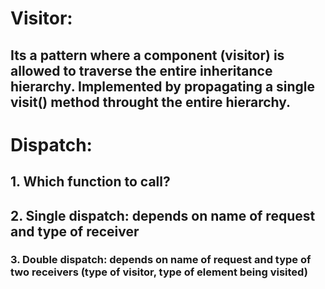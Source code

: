 ﻿# Visitor:
## Its a pattern where a component (visitor) is allowed to traverse the entire inheritance hierarchy. Implemented by propagating a single visit() method throught the entire hierarchy.



# Dispatch:
## 1. Which function to call?
## 2. Single dispatch: depends on name of request and type of receiver
### 3. Double dispatch: depends on name of request and type of two receivers (type of visitor, type of element being visited)
